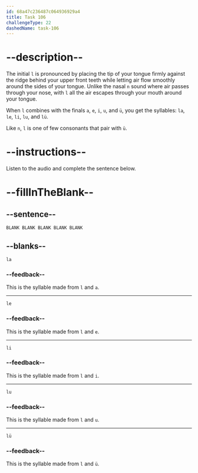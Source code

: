 ```yaml
---
id: 68a47c236487c064936929a4
title: Task 106
challengeType: 22
dashedName: task-106
---
```


<!-- (Audio) A: l, la, le, li, lu, lü -->

# --description--

The initial `l` is pronounced by placing the tip of your tongue firmly against the ridge behind your upper front teeth while letting air flow smoothly around the sides of your tongue. Unlike the nasal `n` sound where air passes through your nose, with `l` all the air escapes through your mouth around your tongue.

When `l` combines with the finals `a`, `e`, `i`, `u`, and `ü`, you get the syllables: `la`, `le`, `li`, `lu`, and `lü`.

Like `n`, `l` is one of few consonants that pair with `ü`. 

# --instructions--

Listen to the audio and complete the sentence below.

# --fillInTheBlank--

## --sentence--

`BLANK BLANK BLANK BLANK BLANK`

## --blanks--

`la`

### --feedback--

This is the syllable made from `l` and `a`.

---

`le`

### --feedback--

This is the syllable made from `l` and `e`.

---

`li`

### --feedback--

This is the syllable made from `l` and `i`.

---

`lu`

### --feedback--

This is the syllable made from `l` and `u`.

---

`lü`

### --feedback--

This is the syllable made from `l` and `ü`.
